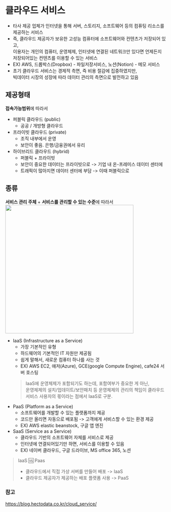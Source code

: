 # 클라우드 서비스

- 타사 제공 업체가 인터넷을 통해 서버, 스토리지, 소프트웨어 등의 컴퓨팅 리소스를 제공하는 서비스
- 즉, 클라우드 제공자가 보유한 고성능 컴퓨터에 소프트웨어와 컨텐츠가 저장되어 있고,<br>
이용자는 개인의 컴퓨터, 운영체제, 인터넷에 연결된 네트워크만 있다면 언제든지 저장되어있는 컨텐츠를 이용할 수 있는 서비스
- EX) AWS, 드롭박스(Dropbox) - 파일저장서비스, 노션(Notion) - 메모 서비스
- 초기 클라우드 서비스는 경제적 측면, 즉 비용 절감에 집중하였지만, <br>
빅데이터 시장의 성장에 따라 데이터 관리의 측면으로 발전하고 있음

## 제공형태
**접속가능범위**에 따라서
- 퍼블릭 클라우드 (public)
  - 공공 / 개방형 클라우드
- 프라이빗 클라우드 (private)
  - 조직 내부에서 운영
  - 보안이 좋음. 은행/금융권에서 유리
- 하이브리드 클라우드 (hybrid)
  - 퍼블릭 + 프라이빗
  - 보안이 중요한 데이터는 프라이빗으로 -> 기업 내 온-프레미스 데이터 센터에
  - 트래픽이 많아지면 데이터 센터에 부담 -> 이때 퍼블릭으로

## 종류
**서비스 관리 주체** + **서비스를 관리할 수 있는 수준**에 따라서<br>
<img src="https://github.com/user-attachments/assets/70788ee1-2d7c-4dee-bb2b-e5adb2c5d2d1" style="height: 400px; width: 400px;">
- IaaS (Infrastructure as a Service)
  - 가장 기본적인 유형
  - 하드웨어의 기본적인 IT 자원만 제공됨
  - 쉽게 말해서, 새로운 컴퓨터 하나를 사는 것
  - EX) AWS EC2, 애저(Azure), GCE(google Compute Engine), cafe24 서버 호스팅
  > IaaS에 운영체제가 포함되기도 하는데, 포함여부가 중요한 게 아닌, <br>
  > 운영체제의 설치/업데이트/보안패치 등 운영체제의 관리의 책임이 클라우드 서비스 사용자의 몫이라는 점에서 IaaS로 구분.
- PaaS (Platform as a Service)
  - 소프트웨어를 개발할 수 있는 플랫폼까지 제공
  - 코드만 올리면 자동으로 배포됨 -> 고객에게 서비스할 수 있는 환경 제공
  - EX) AWS elastic beanstock, 구글 앱 엔진
- SaaS (Service as a Service)
  - 클라우드 기반의 소프트웨어 자체를 서비스로 제공
  - 인터넷에 연결되어있기만 하면, 서비스를 이용할 수 있음
  - EX) 네이버 클라우드, 구글 드라이브, MS office 365, 노션

> IaaS 🆚 Paas
> - 클라우드에서 직접 가상 서버를 만들어 배포 -> IaaS
> - 클라우드 제공자가 제공하는 배포 플랫폼 사용 -> PaaS


### 참고
https://blog.hectodata.co.kr/cloud_service/
